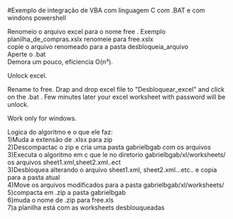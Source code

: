 #Exemplo de integração de VBA com linguagem C com .BAT e com windons powershell<BR>

Renomeio o arquivo excel para o nome free .  Exemplo  planilha_de_compras.xslx renomeie para free.xslx<BR>
copie o arquivo renomeado para a pasta desbloqueia_arquivo<BR>
Aperte o .bat<BR>
Demora um pouco, eficiencia O(n³).<BR>

Unlock excel.<BR>

Rename to free. Drap and drop excel file to "Desbloquear_excel" and click on the .bat . Few minutes later your excel worksheet with password will be unlock.<BR>

Work only for windows.<BR>


Logica do algoritmo e o que ele faz:<BR>
1)Muda a extensão de .xlsx para zip<BR>
2)Descompactac o zip e cria uma pasta gabrielbgab com os arquivos<BR>
3)Executa o algoritmo em c que le no diretorio gabrielbgab/xl/worksheets/  os arquivos sheet1.xml,sheet2.xml..ect<BR>
3)Desbloquea alterando o arquivo sheet1.xml, sheet2.xml...etc.. e copia para a pasta atual<BR>
4)Move os arquivos modificados para a pasta gabrielbgab/xl/worksheets/<BR>
5)compacta em .zip a pasta gabrielbgab<BR>
6)muda o nome de .zip para free.xls<BR>
7)a planilha está com as worksheets desblouqueadas<BR>


